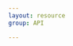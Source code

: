 ```yaml
---
layout: resource
group: API

---
```

<!-- General resources go here -->

<!-- #### Core -->

<!-- #### Intermediate -->

<!-- #### Advanced -->

<!-- #### Jedi -->
